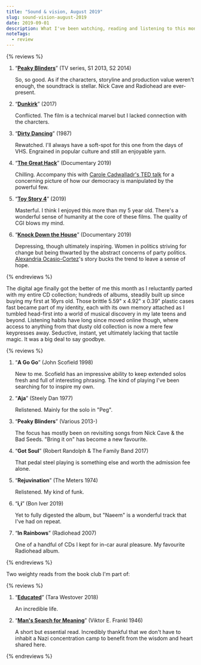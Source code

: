 ```yaml
---
title: "Sound & vision, August 2019"
slug: sound-vision-august-2019
date: 2019-09-01
description: What I've been watching, reading and listening to this month.
noteTags:
  - review
---
```


{% reviews %}

1. “[**Peaky Blinders**](https://www.imdb.com/title/tt2442560/?ref_=ttep_ep_tt)” (TV series, S1 2013, S2 2014) 

   So, so good. As if the characters, storyline and production value weren't enough, the soundtrack is stellar. Nick Cave and Radiohead are ever-present.

2. “[**Dunkirk**](https://www.imdb.com/title/tt5013056/?ref_=nv_sr_1?ref_=nv_sr_1)” (2017) 

   Conflicted. The film is a technical marvel but I lacked connection with the charcters.

3. “[**Dirty Dancing**](https://www.imdb.com/title/tt0092890/?ref_=nv_sr_1?ref_=nv_sr_1)” (1987) 

    Rewatched. I'll always have a soft-spot for this one from the days of VHS. Engrained in popular culture and still an enjoyable yarn.

4. “[**The Great Hack**](https://www.imdb.com/title/tt9358204/?ref_=nv_sr_1?ref_=nv_sr_1)” (Documentary 2019) 

    Chilling. Accompany this with [Carole Cadwalladr's TED talk](https://www.ted.com/talks/carole_cadwalladr_facebook_s_role_in_brexit_and_the_threat_to_democracy) for a concerning picture of how our democracy is manipulated by the powerful few.

5. “[**Toy Story 4**](https://www.imdb.com/title/tt1979376/?ref_=nv_sr_1?ref_=nv_sr_1)” (2019) 

    Masterful. I think I enjoyed this more than my 5 year old. There's a wonderful sense of humanity at the core of these films. The quality of CGI blows my mind.

6. “[**Knock Down the House**](https://www.imdb.com/title/tt9358052/?ref_=nv_sr_2?ref_=nv_sr_2)” (Documentary 2019) 

    Depressing, though ultimately inspiring. Women in politics striving for change but being thwarted by the abstract concerns of party politics. [Alexandria Ocasio-Cortez](https://en.wikipedia.org/wiki/Alexandria_Ocasio-Cortez)'s story bucks the trend to leave a sense of hope.

{% endreviews %}

The digital age finally got the better of me this month as I reluctantly parted with my entire CD collection; hundreds of albums, steadily built up since buying my first at 16yrs old. Those brittle 5.59" x 4.92" x 0.39" plastic cases fast became part of my identity, each with its own memory attached as I tumbled head-first into a world of musical discovery in my late teens and beyond. Listening habits have long since moved online though, where access to anything from that dusty old collection is now a mere few keypresses away. Seductive, instant, yet ultimately lacking that tactile magic. It was a big deal to say goodbye.

{% reviews %}

1. “**A Go Go**” (John Scofield 1998) 

    New to me. Scofield has an impressive ability to keep extended solos fresh and full of interesting phrasing. The kind of playing I've been searching for to inspire my own.

2. “**Aja**” (Steely Dan 1977) 

    Relistened. Mainly for the solo in "Peg".

3. “**Peaky Blinders**” (Various 2013-) 

    The focus has mostly been on revisiting songs from Nick Cave & the Bad Seeds. "Bring it on" has become a new favourite.

4. “**Got Soul**” (Robert Randolph & The Family Band 2017) 

    That pedal steel playing is something else and worth the admission fee alone.

5. “**Rejuvination**” (The Meters 1974) 

    Relistened. My kind of funk.

6. “**i,i**” (Bon Iver 2019) 

    Yet to fully digested the album, but "Naeem" is a wonderful track that I've had on repeat.

7. “**In Rainbows**” (Radiohead 2007) 

    One of a handful of CDs I kept for in-car aural pleasure. My favourite Radiohead album.

{% endreviews %}

Two weighty reads from the book club I'm part of:

{% reviews %}

1. “**[Educated](https://www.goodreads.com/book/show/37826561-educated)**” (Tara Westover 2018) 

    An incredible life.

2. “**[Man's Search for Meaning](https://www.goodreads.com/book/show/4069.Man_s_Search_for_Meaning?ac=1&from_search=true)**” (Viktor E. Frankl 1946) 

    A short but essential read. Incredibly thankful that we don't have to inhabit a Nazi concentration camp to benefit from the wisdom and heart shared here.

{% endreviews %}
